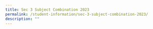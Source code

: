```yaml
---
title: Sec 3 Subject Combination 2023
permalink: /student-information/sec-3-subject-combination-2023/
description: ""
---
```

